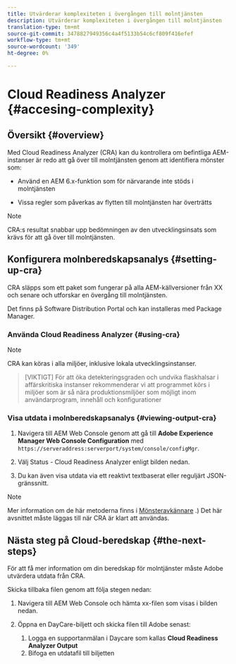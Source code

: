 ```yaml
---
title: Utvärderar komplexiteten i övergången till molntjänsten
description: Utvärderar komplexiteten i övergången till molntjänsten
translation-type: tm+mt
source-git-commit: 3478827949356c4a4f5133b54c6cf809f416efef
workflow-type: tm+mt
source-wordcount: '349'
ht-degree: 0%

---
```



# Cloud Readiness Analyzer {#accesing-complexity}

## Översikt {#overview}

Med Cloud Readiness Analyzer (CRA) kan du kontrollera om befintliga AEM-instanser är redo att gå över till molntjänsten genom att identifiera mönster som:

* Använd en AEM 6.x-funktion som för närvarande inte stöds i molntjänsten

* Vissa regler som påverkas av flytten till molntjänsten har överträtts

>[!NOTE]
>CRA:s resultat snabbar upp bedömningen av den utvecklingsinsats som krävs för att gå över till molntjänsten.

## Konfigurera molnberedskapsanalys {#setting-up-cra}

CRA släpps som ett paket som fungerar på alla AEM-källversioner från XX och senare och utforskar en övergång till molntjänsten.

Det finns på Software Distribution Portal och kan installeras med Package Manager.

### Använda Cloud Readiness Analyzer {#using-cra}

>[!NOTE]
> CRA kan köras i alla miljöer, inklusive lokala utvecklingsinstanser.

>[VIKTIGT]
>För att öka detekteringsgraden och undvika flaskhalsar i affärskritiska instanser rekommenderar vi att programmet körs i miljöer som är så nära produktionsmiljöer som möjligt inom användarprogram, innehåll och konfigurationer

### Visa utdata i molnberedskapsanalys {#viewing-output-cra}


1. Navigera till AEM Web Console genom att gå till **Adobe Experience Manager Web Console Configuration** med `https://serveraddress:serverport/system/console/configMgr`.

1. Välj Status - Cloud Readiness Analyzer enligt bilden nedan.

1. Du kan även visa utdata via ett reaktivt textbaserat eller reguljärt JSON-gränssnitt.

>[!NOTE]
> Mer information om de här metoderna finns i [Mönsteravkännare](https://docs.adobe.com/content/help/en/experience-manager-65/deploying/upgrading/pattern-detector.html) .) Det här avsnittet måste läggas till när CRA är klart att användas.

## Nästa steg på Cloud-beredskap {#the-next-steps}

För att få mer information om din beredskap för molntjänster måste Adobe utvärdera utdata från CRA.

Skicka tillbaka filen genom att följa stegen nedan:

1. Navigera till AEM Web Console och hämta xx-filen som visas i bilden nedan.

1. Öppna en DayCare-biljett och skicka filen till Adobe senast:
   1. Logga en supportanmälan i Daycare som kallas **Cloud Readiness Analyzer Output**
   1. Bifoga en utdatafil till biljetten

